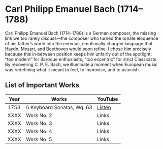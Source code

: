# Carl Philipp Emanuel Bach (1714–1788)

Carl Philipp Emanuel Bach (1714–1788) is a German composer, the missing link we too rarely discuss—the composer who turned the ornate eloquence of his father’s world into the nervous, emotionally charged language that Haydn, Mozart, and Beethoven would soon refine. I chose him precisely because this in‑between position keeps him unfairly out of the spotlight: “too modern” for Baroque enthusiasts, “too eccentric” for strict Classicists. By recovering C. P. E. Bach, we illuminate a moment when European music was redefining what it meant to feel, to improvise, and to astonish.

## List of Important Works

| Year | Works                      | YouTube |
| ---- | -------------------------- | ------- |
| 1753 | 6 Keyboard Sonatas, Wq. 63 | [Listen](https://www.youtube.com/watch?v=a3VeYhks_T8) |
| XXXX | Work No. 2                 | Links   |
| XXXX | Work No. 3                 | Links   |
| XXXX | Work No. 4                 | Links   |
| XXXX | Work No. 5                 | Links   |
